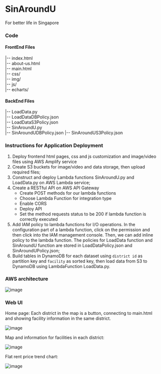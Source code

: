 # SinAroundU
For better life in Singapore

### Code
#### FrontEnd Files
|-- index.html<br>
|-- about-us.html<br>
|-- main.html<br>
|-- css/<br>
|-- img/<br>
|-- js/<br>
|-- echarts/
#### BackEnd Files        
|-- LoadData.py<br>
|-- LoadDataDBPolicy.json<br>
|-- LoadDataS3Policy.json<br>
|-- SinAroundU.py<br>
|-- SinAroundUDBPolicy.json
|-- SinAroundUS3Policy.json<br>

### Instructions for Application Deployment
1. Deploy frontend html pages, css and js customization and image/video files using AWS Amplify service
2. Create S3 buckets for image/video and data storage, then upload required files; 
3. Construct and deploy Lambda functions SinAroundU.py and LoadData.py on AWS Lambda service; 
4. Create a RESTful API on AWS API Gateway
	* Create POST methods for our lambda functions
	* Choose Lambda Function for integration type
	* Enable CORS
	* Deploy API
	* Set the method requests status to be 200 if lambda function is correctly executed
5. Add IAM policy to lambda functions for I/O operations. In the configuration part of a lambda function, click on the permission and then click into the IAM management console. Then, we can add inline policy to the lambda function. The policies for LoadData function and SinAroundU function are stored in LoadDataPolicy.json and SinAroundUPolicy.json; 
6. Build tables in DynamoDB for each dataset using `district id` as partition key and `facility` as sorted key, then load data from S3 to DynamoDB using LambdaFunction LoadData.py. 


### AWS architecture

![image](https://user-images.githubusercontent.com/76780790/163178136-70e72812-0bbc-4e6e-9730-4926c0c8f1d9.png)




### Web UI
Home page: Each district in the map is a button, connecting to main.html and showing facility information in the same district.

![image](https://user-images.githubusercontent.com/76780790/163177294-f9a63508-079e-4d4f-928c-0355349868f4.png)

Map and information for facilities in each district:

![image](https://user-images.githubusercontent.com/76780790/163177477-d4f58689-3ade-4ed5-81cb-c165d8a3c92c.png)

Flat rent price trend chart:

![image](https://user-images.githubusercontent.com/76780790/163177515-4c30b0f7-e183-44db-929a-dd3bd6fd5bc6.png)



